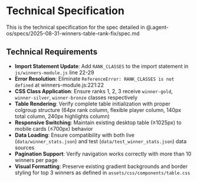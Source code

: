 # Technical Specification

This is the technical specification for the spec detailed in @.agent-os/specs/2025-08-31-winners-table-rank-fix/spec.md

## Technical Requirements

- **Import Statement Update**: Add `RANK_CLASSES` to the import statement in `js/winners-module.js` line 22-29
- **Error Resolution**: Eliminate `ReferenceError: RANK_CLASSES is not defined` at winners-module.js:221:22
- **CSS Class Application**: Ensure ranks 1, 2, 3 receive `winner-gold`, `winner-silver`, `winner-bronze` classes respectively
- **Table Rendering**: Verify complete table initialization with proper colgroup structure (64px rank column, flexible player column, 140px total column, 240px highlights column)
- **Responsive Switching**: Maintain existing desktop table (≥1025px) to mobile cards (≤700px) behavior
- **Data Loading**: Ensure compatibility with both live (`data/winner_stats.json`) and test (`data/test_winner_stats.json`) data sources
- **Pagination Support**: Verify navigation works correctly with more than 10 winners per page
- **Visual Formatting**: Preserve existing gradient backgrounds and border styling for top 3 winners as defined in `assets/css/components/table.css`
